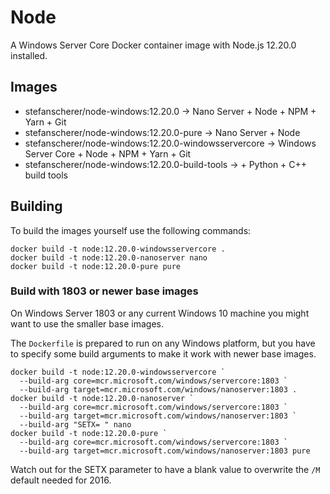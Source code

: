 # Node

A Windows Server Core Docker container image with Node.js 12.20.0 installed.

## Images

- stefanscherer/node-windows:12.20.0 -> Nano Server + Node + NPM + Yarn + Git
- stefanscherer/node-windows:12.20.0-pure -> Nano Server + Node
- stefanscherer/node-windows:12.20.0-windowsservercore -> Windows Server Core + Node + NPM + Yarn + Git
- stefanscherer/node-windows:12.20.0-build-tools -> + Python + C++ build tools

## Building

To build the images yourself use the following commands:

```
docker build -t node:12.20.0-windowsservercore .
docker build -t node:12.20.0-nanoserver nano
docker build -t node:12.20.0-pure pure
```

### Build with 1803 or newer base images

On Windows Server 1803 or any current Windows 10 machine you might want to use the smaller base images.

The `Dockerfile` is prepared to run on any Windows platform, but you have to specify some build arguments to make it work with newer base images.

```
docker build -t node:12.20.0-windowsservercore `
  --build-arg core=mcr.microsoft.com/windows/servercore:1803 `
  --build-arg target=mcr.microsoft.com/windows/nanoserver:1803 .
docker build -t node:12.20.0-nanoserver `
  --build-arg core=mcr.microsoft.com/windows/servercore:1803 `
  --build-arg target=mcr.microsoft.com/windows/nanoserver:1803 `
  --build-arg "SETX= " nano
docker build -t node:12.20.0-pure `
  --build-arg core=mcr.microsoft.com/windows/servercore:1803 `
  --build-arg target=mcr.microsoft.com/windows/nanoserver:1803 pure
```

Watch out for the SETX parameter to have a blank value to overwrite the `/M` default needed for 2016.

